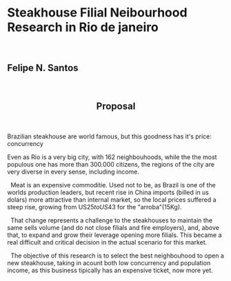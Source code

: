 <p align="center"><h1> <b> Steakhouse Filial Neibourhood Research in Rio de janeiro </b> </h1></p>
&nbsp;

<p align="center"><h2> <b> Felipe N. Santos </b> </h2></p>
&nbsp;


## <center> **Proposal** </center> 
&nbsp;

Brazilian steakhouse are world famous, but this goodness has it's price: concurrency

Even as Rio is a very big city, with 162 neighbouhoods, while the the most populous one has more than 300.000 citizens, the regions of the city are very diverse in every sense, including income.

&nbsp;
Meat is an expensive commoditie. Used not to be, as Brazil is one of the worlds production leaders, but recent rise in China imports (billed in us dolars) more attractive than internal market, so the local prices suffered a steep rise, growing from US$25 to US$43 for the "arroba"(15Kg).

&nbsp;
That change represents a challenge to the steakhouses to maintain the same sells volume (and do not close filials and fire employers), and, above that, to expand and grow their leverage opening more filials. This became a real difficult and critical decision in the actual scenario for this market.

&nbsp;
The objective of this research is to select the best neighbouhood to open a new steakhouse, taking in acount both low concurrency and population income, as this business tipically has an expensive ticket, now more yet.
&nbsp;
